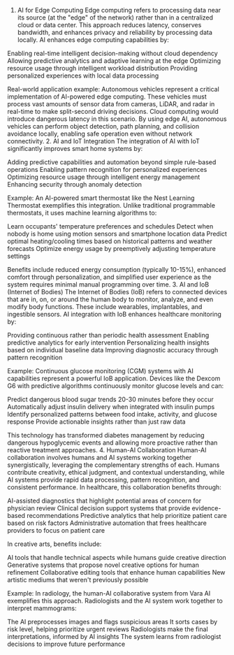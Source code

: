 1. AI for Edge Computing
Edge computing refers to processing data near its source (at the "edge" of the network) rather than in a centralized cloud or data center. This approach reduces latency, conserves bandwidth, and enhances privacy and reliability by processing data locally.
AI enhances edge computing capabilities by:

Enabling real-time intelligent decision-making without cloud dependency
Allowing predictive analytics and adaptive learning at the edge
Optimizing resource usage through intelligent workload distribution
Providing personalized experiences with local data processing

Real-world application example: Autonomous vehicles represent a critical implementation of AI-powered edge computing. These vehicles must process vast amounts of sensor data from cameras, LiDAR, and radar in real-time to make split-second driving decisions. Cloud computing would introduce dangerous latency in this scenario. By using edge AI, autonomous vehicles can perform object detection, path planning, and collision avoidance locally, enabling safe operation even without network connectivity.
2. AI and IoT Integration
The integration of AI with IoT significantly improves smart home systems by:

Adding predictive capabilities and automation beyond simple rule-based operations
Enabling pattern recognition for personalized experiences
Optimizing resource usage through intelligent energy management
Enhancing security through anomaly detection

Example: An AI-powered smart thermostat like the Nest Learning Thermostat exemplifies this integration. Unlike traditional programmable thermostats, it uses machine learning algorithms to:

Learn occupants' temperature preferences and schedules
Detect when nobody is home using motion sensors and smartphone location data
Predict optimal heating/cooling times based on historical patterns and weather forecasts
Optimize energy usage by preemptively adjusting temperature settings

Benefits include reduced energy consumption (typically 10-15%), enhanced comfort through personalization, and simplified user experience as the system requires minimal manual programming over time.
3. AI and IoB (Internet of Bodies)
The Internet of Bodies (IoB) refers to connected devices that are in, on, or around the human body to monitor, analyze, and even modify body functions. These include wearables, implantables, and ingestible sensors.
AI integration with IoB enhances healthcare monitoring by:

Providing continuous rather than periodic health assessment
Enabling predictive analytics for early intervention
Personalizing health insights based on individual baseline data
Improving diagnostic accuracy through pattern recognition

Example: Continuous glucose monitoring (CGM) systems with AI capabilities represent a powerful IoB application. Devices like the Dexcom G6 with predictive algorithms continuously monitor glucose levels and can:

Predict dangerous blood sugar trends 20-30 minutes before they occur
Automatically adjust insulin delivery when integrated with insulin pumps
Identify personalized patterns between food intake, activity, and glucose response
Provide actionable insights rather than just raw data

This technology has transformed diabetes management by reducing dangerous hypoglycemic events and allowing more proactive rather than reactive treatment approaches.
4. Human-AI Collaboration
Human-AI collaboration involves humans and AI systems working together synergistically, leveraging the complementary strengths of each. Humans contribute creativity, ethical judgment, and contextual understanding, while AI systems provide rapid data processing, pattern recognition, and consistent performance.
In healthcare, this collaboration benefits through:

AI-assisted diagnostics that highlight potential areas of concern for physician review
Clinical decision support systems that provide evidence-based recommendations
Predictive analytics that help prioritize patient care based on risk factors
Administrative automation that frees healthcare providers to focus on patient care

In creative arts, benefits include:

AI tools that handle technical aspects while humans guide creative direction
Generative systems that propose novel creative options for human refinement
Collaborative editing tools that enhance human capabilities
New artistic mediums that weren't previously possible

Example: In radiology, the human-AI collaborative system from Vara AI exemplifies this approach. Radiologists and the AI system work together to interpret mammograms:

The AI preprocesses images and flags suspicious areas
It sorts cases by risk level, helping prioritize urgent reviews
Radiologists make the final interpretations, informed by AI insights
The system learns from radiologist decisions to improve future performance